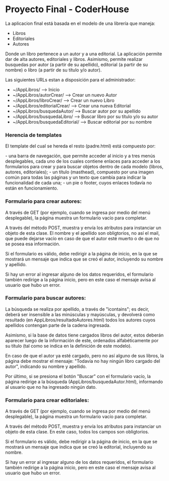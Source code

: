 <h1>Proyecto Final - CoderHouse</h1>

La aplicacion final está basada en el modelo de una librería que maneja:
- Libros
- Editoriales
- Autores

Donde un libro pertenece a un autor y a una editorial. La aplicación permite dar de alta autores, editoriales y libros. Asimismo, permite realizar busquedas por autor (a partir de su apellido), editorial (a partir de su nombre) o libro (a partir de su título y/o autor). 

Las siguientes URLs estan a disposición para el administrador:

- ~/AppLibros/   --> Inicio
- ~/AppLibros/autorCrear/   --> Crear un nuevo Autor
- ~/AppLibros/libroCrear/  --> Crear un nuevo Libro
- ~/AppLibros/editorialCrear/ --> Crear una nueva Editorial
- ~/AppLibros/busquedaAutor/ --> Buscar autor por su apellido 
- ~/AppLibros/busquedaLibro/ --> Buscar libro por su título y/o su autor
- ~/AppLibros/busquedaEditorial/ --> Buscar editorial por su nombre

<h3>Herencia de templates</h3>

<p>El template del cual se hereda el resto (padre.html) está compuesto por:</p>
- una barra de navegación, que permite acceder al inicio y a tres menús desplegables, cada uno de los cuales contiene enlaces para acceder a los formularios para crear y para buscar objetos dentro de cada modelo (libros, autores, editoriales); 
- un título (masthead), compuesto por una imagen común para todas las páginas y un texto que cambia para indicar la funcionalidad de cada una;
- un pie o footer, cuyos enlaces todavía no están en funcionamiento. 

<h3>Formulario para crear autores:</h3>
<p>A través de GET (por ejemplo, cuando se ingresa por medio del menú desplegable), la página muestra un formulario vacío para completar. </p>
<p>A través del método POST, muestra y envía los atributos para instanciar un objeto de esta clase. El nombre y el apellido son obligtorios, no así el mail, que puede dejarse vacío en caso de que el autor esté muerto o de que no se posea esa información. </p>
<p>Si el formulario es válido, debe redirigir a la página de inicio, en la que se mostrará un mensaje que indica que se creó el autor, incluyendo su nombre y apellido. </p> 
<p>Si hay un error al ingresar alguno de los datos requeridos, el formulario también redirige a la página inicio, pero en este caso el mensaje avisa al usuario que hubo un error. </p>

<h3>Formulario para buscar autores:</h3>
<p>La búsqueda se realiza por apellido, a través de "icontains"; es decir, deberá ser insensible a las minúsculas y mayúsculas, y devolverá como resultado (en AppLibros/resultadoAutores.html) todos los autores cuyos apellidos contengan parte de la cadena ingresada. </p>
<p>Asimismo, si la base de datos tiene cargados libros del autor, estos deberán aparecer luego de la información de este, ordenados alfabéticamente por su título (tal como se indica en la definición de este modelo). </p>
<p>En caso de que el autor ya esté cargado, pero no así alguno de sus libros, la página debe mostrar el mensaje: "Todavía no hay ningún libro cargado del autor", indicando su nombre y apellido. </p>
<p>Por último, si se presiona el botón "Buscar" con el formulario vacío, la página redirige a la búsqueda (AppLibros/busquedaAutor.html), informando al usuario que no ha ingresado ningún dato. </p>

<h3>Formulario para crear editoriales:</h3>
<p>A través de GET (por ejemplo, cuando se ingresa por medio del menú desplegable), la página muestra un formulario vacío para completar. </p>
<p>A través del método POST, muestra y envía los atributos para instanciar un objeto de esta clase. En este caso, todos los campos son obligtorios. </p>
<p>Si el formulario es válido, debe redirigir a la página de inicio, en la que se mostrará un mensaje que indica que se creó la editorial, incluyendo su nombre. </p> 
<p>Si hay un error al ingresar alguno de los datos requeridos, el formulario también redirige a la página inicio, pero en este caso el mensaje avisa al usuario que hubo un error. </p>
